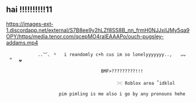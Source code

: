 ## hai !!!!!!!!!!11
https://images-ext-1.discordapp.net/external/S7B8ee9y2hLZf8SS8B_nn_frmH0NJJxilJMy5qa9OPY/https/media.tenor.com/qcepMO4raIEAAAPo/ouch-pugsley-addams.mp4

                ..︶◟ ⺀　 i reandomly c+h cus im so lonelyyyyyyy..,  ⠀ᴗᴗ　⠀՞ 　💔 

                                        BMF>?????????!!!

                                              𓏵 Roblox area ˚idklol

                        pim pimling is me also i go by any pronouns hehe
